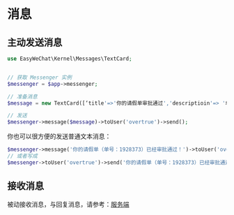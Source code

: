 # 消息

## 主动发送消息

```php
use EasyWeChat\Kernel\Messages\TextCard;


// 获取 Messenger 实例
$messenger = $app->messenger;

// 准备消息
$message = new TextCard([‘title'=>'你的请假单审批通过','descriptioin'=> '单号：1928373, ....','url'=> 'http://easywechat.com/oa/....']);

// 发送
$messenger->message($message)->toUser('overtrue')->send();

```

你也可以很方便的发送普通文本消息：

```php
$messenger->message('你的请假单（单号：1928373）已经审批通过！')->toUser('overtrue')->send();
// 或者写成
$messenger->toUser('overtrue')->send('你的请假单（单号：1928373）已经审批通过！');
```

## 接收消息

被动接收消息，与回复消息，请参考：[服务端](server)

